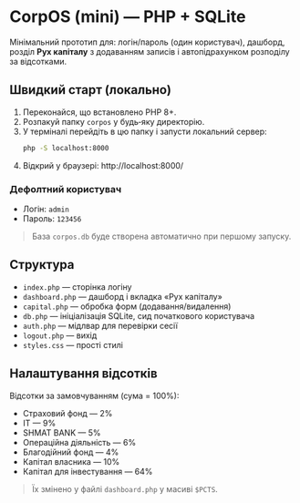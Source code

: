 
# CorpOS (mini) — PHP + SQLite

Мінімальний прототип для: логін/пароль (один користувач), дашборд, розділ **Рух капіталу** з додаванням записів і автопідрахунком розподілу за відсотками.

## Швидкий старт (локально)

1) Переконайся, що встановлено PHP 8+.
2) Розпакуй папку `corpos` у будь‑яку директорію.
3) У терміналі перейдіть в цю папку і запусти локальний сервер:
   ```bash
   php -S localhost:8000
   ```
4) Відкрий у браузері: http://localhost:8000/

### Дефолтний користувач
- Логін: `admin`
- Пароль: `123456`

> База `corpos.db` буде створена автоматично при першому запуску.

## Структура
- `index.php` — сторінка логіну
- `dashboard.php` — дашборд і вкладка «Рух капіталу»
- `capital.php` — обробка форм (додавання/видалення)
- `db.php` — ініціалізація SQLite, сид початкового користувача
- `auth.php` — мідлвар для перевірки сесії
- `logout.php` — вихід
- `styles.css` — прості стилі

## Налаштування відсотків
Відсотки за замовчуванням (сума = 100%):
- Страховий фонд — 2%
- IT — 9%
- SHMAT BANK — 5%
- Операційна діяльність — 6%
- Благодійний фонд — 4%
- Капітал власника — 10%
- Капітал для інвестування — 64%

> Їх змінено у файлі `dashboard.php` у масиві `$PCTS`.
